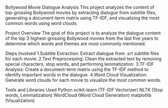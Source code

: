 Bollywood Movie Dialogue Analysis
This project analyzes the content of top-grossing Bollywood movies by extracting dialogue from subtitle files, generating a document-term matrix using TF-IDF, and visualizing the most common words using word clouds.

Project Overview
The goal of this project is to analyze the dialogue content of the top 3 highest-grossing Bollywood movies from the last five years to determine which words and themes are most commonly mentioned.

Steps Involved
1.Subtitle Extraction: Extract dialogue from .srt subtitle files for each movie.
2.Text Preprocessing: Clean the extracted text by removing special characters, stop words, and performing lemmatization.
3.TF-IDF Analysis: Create a document-term matrix using the TF-IDF method to identify important words in the dialogue.
4.Word Cloud Visualization: Generate word clouds for each movie to visualize the most common words.

Tools and Libraries Used
Python
scikit-learn (TF-IDF Vectorizer)
NLTK (Stop words, Lemmatization)
WordCloud (Word Cloud Generation)
matplotlib (Visualization)